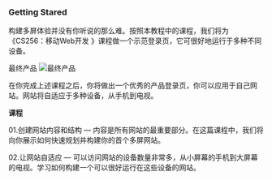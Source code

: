  ### Getting Stared
 
构建多屏体验并没有你听说的那么难。按照本教程中的课程，我们将为《CS256：移动Web开发 》课程做一个示范登录页，它可很好地运行于多种不同设备。


最终产品
![最终产品](https://developers.google.com/web/fundamentals/getting-started/your-first-multi-screen-site/images/finaloutput-2x.jpg)

在你完成上述课程之后，你将做出一个优秀的产品登录页，你可以应用于自己网站。网站将自适应于多种设备，从手机到电视。

**课程**

01.创建网站内容和结构 — 内容是所有网站的最重要部分。在这篇课程中，我们将向你展示如何快速规划并构建你的首个多屏网站。

02.让网站自适应 — 可以访问网站的设备数量非常多，从小屏幕的手机到大屏幕的电视。学习如何构建一个可以很好运行在这些设备的网站。
